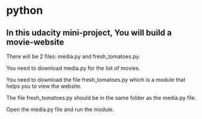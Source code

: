 # python
## In this udacity mini-project, You will build a movie-website

There will be 2 files: media.py and fresh_tomatoes.py.

You need to download media.py for the list of movies.

You need to download the file fresh_tomatoes.py which is a module that helps you to view the website.

The file fresh_tomatoes.py should be in the same folder as the media.py file.

Open the media.py file and run the module.
